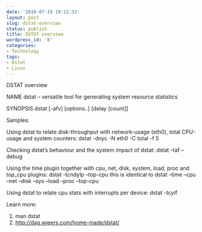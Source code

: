 ```yaml
---
date: '2010-07-19 19:12:32'
layout: post
slug: dstat-overview
status: publish
title: DSTAT overview
wordpress_id: '8'
categories:
- Technology
tags:
- Dstat
- Linux
---
```


DSTAT overview


NAME
dstat – versatile tool for generating system resource statistics

SYNOPSIS
dstat [-afv] [options..] [delay [count]]

Samples:

Using dstat to relate disk-throughput with network-usage (eth0), total CPU-usage and system counters:
dstat -dnyc -N eth0 -C total -f 5

Checking dstat’s behaviour and the system impact of dstat:
dstat -taf –debug

Using the time plugin together with cpu, net, disk, system, load, proc and top_cpu plugins:
dstat -tcndylp –top-cpu
this is identical to
dstat –time –cpu –net –disk –sys –load –proc –top-cpu

Using dstat to relate cpu stats with interrupts per device:
dstat -tcyif

Learn more:

1. man dstat
2. http://dag.wieers.com/home-made/dstat/
